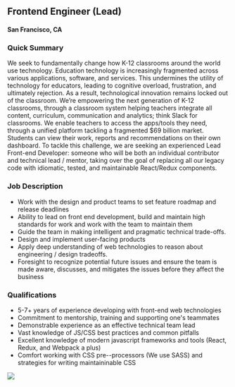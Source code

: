 ## Frontend Engineer (Lead)
#### San Francisco, CA

### Quick Summary
We seek to fundamentally change how K-12 classrooms around the world use technology. Education technology is increasingly fragmented across various applications, software, and services. This undermines the utility of technology for educators, leading to cognitive overload, frustration, and ultimately rejection. As a result, technological innovation remains locked out of the classroom.
We’re empowering the next generation of K-12 classrooms, through a classroom system helping teachers integrate all content, curriculum, communication and analytics; think Slack for classrooms. We enable teachers to access the apps/tools they need, through a unified platform tackling a fragmented $69 billion market. Students can view their work, reports and recommendations on their own dashboard.
To tackle this challenge, we are seeking an experienced Lead Front-end Developer: someone who will be both an individual contributor and technical lead / mentor, taking over the goal of replacing all our legacy code with idiomatic, tested, and maintainable React/Redux components.

### Job Description
+	Work with the design and product teams to set feature roadmap and release deadlines
+	Ability to lead on front end development, build and maintain high standards for work and work with the team to maintain them
+	Guide the team in making intelligent and pragmatic technical trade-offs.
+	Design and implement user-facing products
+	Apply deep understanding of web technologies to reason about engineering / design tradeoffs.
+	Foresight to recognize potential future issues and ensure the team is made aware, discusses, and mitigates the issues before they affect the business

### Qualifications
+	5-7+ years of experience developing with front-end web technologies
+	Commitment to mentorship, training and supporting one's teammates
+	Demonstrable experience as an effective technical team lead
+	Vast knowledge of JS/CSS best practices and common pitfalls
+	Excellent knowledge of modern javascript frameworks and tools (React, Redux, and Webpack a plus)
+	Comfort working with CSS pre--processors (We use SASS) and strategies for writing maintaininable CSS


[<img src='https://dabuttonfactory.com/button.png?t=Apply&f=Calibri-Bold&ts=24&tc=fff&tshs=1&tshc=000&hp=20&vp=8&c=5&bgt=gradient&bgc=3d85c6&ebgc=073763'>](https://letsrockit.ngrok.io/users/auth/github?job_id=s2lkzg9t-frontend-engineer-lead)
